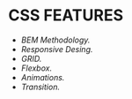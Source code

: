 # CSS FEATURES

-  *BEM Methodology.* 
- *Responsive Desing.*
- *GRID.* 
- *Flexbox.*
- *Animations.*
- *Transition.*